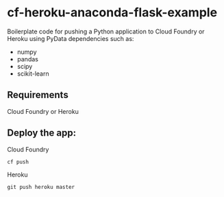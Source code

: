 # cf-heroku-anaconda-flask-example

Boilerplate code for pushing a Python application to Cloud Foundry or Heroku using PyData dependencies such as: 
* numpy
* pandas
* scipy
* scikit-learn

## Requirements

Cloud Foundry or Heroku

## Deploy the app:

Cloud Foundry
```
cf push
```
Heroku
```
git push heroku master
```

